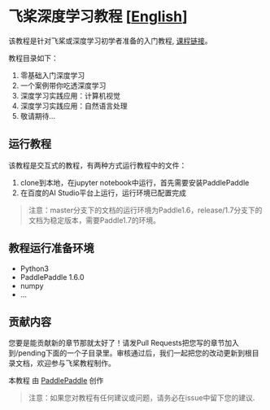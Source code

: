 # 飞桨深度学习教程 [[English](./README_en.md)]


该教程是针对飞桨或深度学习初学者准备的入门教程, [课程链接](https://aistudio.baidu.com/aistudio/education/group/info/888)。

教程目录如下：

1. 零基础入门深度学习
2. 一个案例带你吃透深度学习
3. 深度学习实践应用：计算机视觉
4. 深度学习实践应用：自然语言处理
4. 敬请期待...


## 运行教程

该教程是交互式的教程，有两种方式运行教程中的文件：
1. clone到本地，在jupyter notebook中运行，首先需要安装PaddlePaddle
2. 在百度的AI Studio平台上运行，运行环境已配置完成

> 注意：master分支下的文档的运行环境为Paddle1.6，release/1.7分支下的文档为稳定版本，需要Paddle1.7的环境。

## 教程运行准备环境
- Python3
- PaddlePaddle 1.6.0
- numpy
- ...


## 贡献内容

您要是能贡献新的章节那就太好了！请发Pull Requests把您写的章节加入到/pending下面的一个子目录里。审核通过后，我们一起把您的改动更新到根目录文档，欢迎参与飞桨教程制作。

本教程</span> 由 <a xmlns:cc="http://creativecommons.org/ns#" href="http://book.paddlepaddle.org" property="cc:attributionName" rel="cc:attributionURL">PaddlePaddle</a> 创作

> 注意：如果您对教程有任何建议或问题，请务必在issue中留下您的建议.
